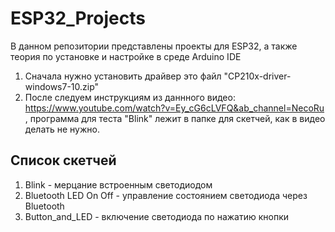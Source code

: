 # ESP32_Projects
В данном репозитории представлены проекты для ESP32, а также теория по установке и настройке в среде Arduino IDE
1. Сначала нужно установить драйвер это файл "CP210x-driver-windows7-10.zip"
2. После следуем инструкциям из даннного видео: https://www.youtube.com/watch?v=Ey_cG6cLVFQ&ab_channel=NecoRu , программа для теста "Blink" лежит в папке для скетчей, как в видео делать не нужно.

## Список скетчей
1. Blink - мерцание встроенным светодиодом
2. Bluetooth LED On Off - управление состоянием светодиода через Bluetooth 
3. Button_and_LED - включение светодиода по нажатию кнопки
